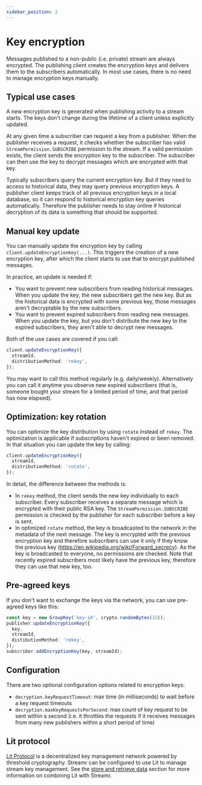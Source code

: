 ```yaml
---
sidebar_position: 2
---
```


# Key encryption

Messages published to a non-public (i.e. private) stream are always encrypted. The publishing client creates the encryption keys and delivers them to the subscribers automatically. In most use cases, there is no need to manage encryption keys manually.

## Typical use cases

A new encryption key is generated when publishing activity to a stream starts. The keys don't change during the lifetime of a client unless explicitly updated.

At any given time a subscriber can request a key from a publisher. When the publisher receives a request, it checks whether the subscriber has valid `StreamPermission.SUBSCRIBE` permission to the stream. If a valid permission exists, the client sends the encryption key to the subscriber. The subscriber can then use the key to decrypt messages which are encrypted with that key.

Typically subscribers query the current encryption key. But if they need to access to historical data, they may query previous encryption keys. A publisher client keeps track of all previous encryption keys in a local database, so it can respond to historical encryption key queries automatically. Therefore the publisher needs to stay online if historical decryption of its data is something that should be supported.

## Manual key update

You can manually update the encryption key by calling `client.updateEncryptionKey(...)`. This triggers the creation of a new encryption key, after which the client starts to use that to encrypt published messages.

In practice, an update is needed if:

- You want to prevent new subscribers from reading historical messages. When you update the key, the new subscribers get the new key. But as the historical data is encrypted with some previous key, those messages aren't decryptable by the new subscribers.
- You want to prevent expired subscribers from reading new messages. When you update the key, but you don't distribute the new key to the expired subscribers, they aren't able to decrypt new messages.

Both of the use cases are covered if you call:

```ts
client.updateEncryptionKey({
  streamId,
  distributionMethod: 'rekey',
});
```

You may want to call this method regularly (e.g. daily/weekly). Alternatively you can call it anytime you observe new expired subscribers (that is, someone bought your stream for a limited period of time, and that period has now elapsed).

## Optimization: key rotation

You can optimize the key distribution by using `rotate` instead of `rekey`. The optimization is applicable if subscriptions haven't expired or been removed. In that situation you can update the key by calling:

```ts
client.updateEncryptionKey({
  streamId,
  distributionMethod: 'rotate',
});
```

In detail, the difference between the methods is:

- In `rekey` method, the client sends the new key individually to each subscriber. Every subscriber receives a separate message which is encrypted with their public RSA key. The `StreamPermission.SUBSCRIBE` permission is checked by the publisher for each subscriber before a key is sent.
- In optimized `rotate` method, the key is broadcasted to the network in the metadata of the next message. The key is encrypted with the previous encryption key and therefore subscribers can use it only if they know the previous key (https://en.wikipedia.org/wiki/Forward_secrecy). As the key is broadcasted to everyone, no permissions are checked. Note that recently expired subscribers most likely have the previous key, therefore they can use that new key, too.

## Pre-agreed keys

If you don't want to exchange the keys via the network, you can use pre-agreed keys like this:

```ts
const key = new GroupKey('key-id', crypto.randomBytes(32));
publisher.updateEncryptionKey({
  key,
  streamId,
  distibutionMethod: 'rekey',
});
subscriber.addEncryptionKey(key, streamId);
```

## Configuration

There are two optional configuration options related to encryption keys:

- `decryption.keyRequestTimeout`: max time (in milliseconds) to wait before a key request timeouts
- `decryption.maxKeyRequestsPerSecond`: max count of key request to be sent within a second (i.e. it throttles the requests if it receives messages from many new publishers within a short period of time)

## Lit protocol

[Lit Protocol](https://litprotocol.com) is a decentralized key management network powered by threshold cryptography. Streamr can be configured to use Lit to manage stream key management. See the [store and retrieve data](../../usage/streams/store-and-retrieve) section for more information on combining Lit with Streamr.
